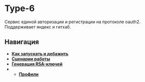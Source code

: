 # Type-6

Сервис единой авторизации и регистрации на протоколе oauth2.
Поддерживает яндекс и гитхаб.

## Навигация

* [**Как запускать и дебажить**](https://github.com/timattt/TypeSix/blob/master/about/Debug.md)
* [**Сценарии работы**](https://github.com/timattt/TypeSix/blob/master/about/Scenarios.md)
* [**Генерация RSA-ключей**](https://github.com/timattt/TypeSix/blob/master/about/RsaKeys.md)
* * [**Профили**](https://github.com/timattt/TypeSix/blob/master/about/Profiles.md)